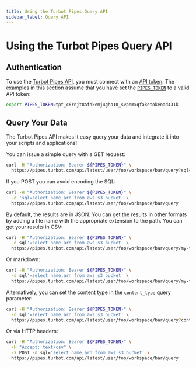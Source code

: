 ```yaml
---
title: Using the Turbot Pipes Query API
sidebar_label: Query API
---
```


# Using the Turbot Pipes Query API

## Authentication

To use the [Turbot Pipes API](/pipes/docs/reference/api), you must connect with an
[API token](/pipes/docs/da-settings#tokens). The examples in this section assume
that you have set the
[`PIPES_TOKEN`](https://steampipe.io/docs/reference/env-vars/PIPES_TOKEN) to a valid
API token:

```bash
export PIPES_TOKEN=tpt_c6rnjt8afakemj4gha10_svpnmxqfaketokenad431k
```

## Query Your Data

The Turbot Pipes API makes it easy query your data and integrate it into your
scripts and applications!

You can issue a simple query with a GET request:

```bash
curl -H "Authorization: Bearer ${PIPES_TOKEN}" \
  https://pipes.turbot.com/api/latest/user/foo/workspace/bar/query?sql=select+*+from+aws_s3_bucket
```

If you POST you can avoid encoding the SQL:

```bash
curl -H "Authorization: Bearer ${PIPES_TOKEN}" \
  -d 'sql=select name,arn from aws_s3_bucket' \
  https://pipes.turbot.com/api/latest/user/foo/workspace/bar/query
```

By default, the results are in JSON. You can get the results in other formats by
adding a file name with the appropriate extension to the path. You can get your
results in CSV:

```bash
curl -H "Authorization: Bearer ${PIPES_TOKEN}" \
  -d sql'=select name,arn from aws_s3_bucket' \
  https://pipes.turbot.com/api/latest/user/foo/workspace/bar/query/my-file.csv
```

Or markdown:

```bash
curl -H "Authorization: Bearer ${PIPES_TOKEN}" \
  -d sql'=select name,arn from aws_s3_bucket' \
  https://pipes.turbot.com/api/latest/user/foo/workspace/bar/query/my-file.md
```

Alternatively, you can set the content type in the `content_type` query
parameter:

```bash
curl -H "Authorization: Bearer ${PIPES_TOKEN}" \
  -d sql'=select name,arn from aws_s3_bucket' \
  https://pipes.turbot.com/api/latest/user/foo/workspace/bar/query?content_type=csv
```

Or via HTTP headers:

```bash
curl -H "Authorization: Bearer ${PIPES_TOKEN}" \
  -H "Accept: text/csv" \
  -X POST -d sql='select name,arn from aws_s3_bucket' \
  https://pipes.turbot.com/api/latest/user/foo/workspace/bar/query
```

